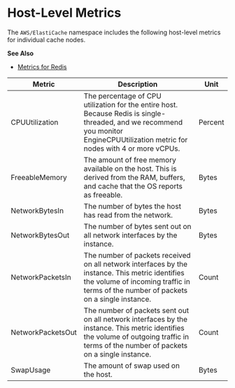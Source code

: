 # Host\-Level Metrics<a name="CacheMetrics.HostLevel"></a>

The `AWS/ElastiCache` namespace includes the following host\-level metrics for individual cache nodes\.

**See Also**
+ [Metrics for Redis](CacheMetrics.Redis.md)


| Metric | Description | Unit | 
| --- | --- | --- | 
| CPUUtilization |  The percentage of CPU utilization for the entire host\. Because Redis is single\-threaded, and we recommend you monitor EngineCPUUtilization metric for nodes with 4 or more vCPUs\. |  Percent  | 
| FreeableMemory  |  The amount of free memory available on the host\. This is derived from the RAM, buffers, and cache that the OS reports as freeable\. |  Bytes  | 
| NetworkBytesIn |  The number of bytes the host has read from the network\.  |  Bytes  | 
| NetworkBytesOut | The number of bytes sent out on all network interfaces by the instance\.  |  Bytes  | 
| NetworkPacketsIn | The number of packets received on all network interfaces by the instance\. This metric identifies the volume of incoming traffic in terms of the number of packets on a single instance\.  | Count  | 
| NetworkPacketsOut |  The number of packets sent out on all network interfaces by the instance\. This metric identifies the volume of outgoing traffic in terms of the number of packets on a single instance\. | Count  | 
| SwapUsage |  The amount of swap used on the host\.  |  Bytes  | 